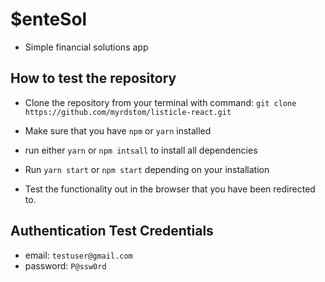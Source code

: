 # $enteSol
- Simple financial solutions app

## How to test the repository

- Clone the repository from your terminal with command: `git clone https://github.com/myrdstom/listicle-react.git`

- Make sure that you have `npm` or `yarn` installed

- run either `yarn` or `npm intsall` to install all dependencies

- Run `yarn start` or `npm start` depending on your installation

- Test the functionality out in the browser that you have been redirected to.


## Authentication Test Credentials
- email: `testuser@gmail.com`
- password: `P@ssw0rd` 